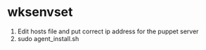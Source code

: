 # wksenvset
1. Edit hosts file and put correct ip address for the puppet server
2. sudo agent_install.sh 

